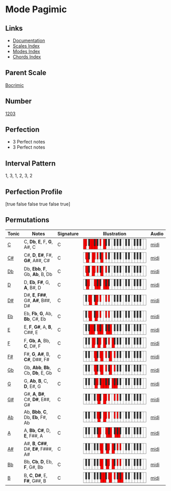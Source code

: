 # Mode Pagimic

## Links

- [Documentation](index.md)
- [Scales Index](Scales.md)
- [Modes Index](Modes.md)
- [Chords Index](Chords.md)

## Parent Scale

[Bocrimic](ScaleBocrimic.md)

## Number

[1203](https://ianring.com/musictheory/scales/1203)

## Perfection

- 3 Perfect notes
- 3 Perfect notes

## Interval Pattern

1, 3, 1, 2, 3, 2

## Perfection Profile

[true false false true false true]

## Permutations

| Tonic | Notes | Signature | Illustration | Audio |
|-------|-------|-----------|--------------|-------|
| [C](ModeCNaturalPagimic.md) | C, **Db**, **E**, F, **G**, A#, C | C | ![CNaturalPagimic](ModeCNaturalPagimic.png) | [midi](https://github.com/edipermadi/music/blob/main/docs/ModeCNaturalPagimic.mid?raw=true) |
| [C#](ModeCSharpPagimic.md) | C#, **D**, **E#**, F#, **G#**, A##, C# | C | ![CSharpPagimic](ModeCSharpPagimic.png) | [midi](https://github.com/edipermadi/music/blob/main/docs/ModeCSharpPagimic.mid?raw=true) |
| [Db](ModeDFlatPagimic.md) | Db, **Ebb**, **F**, Gb, **Ab**, B, Db | C | ![DFlatPagimic](ModeDFlatPagimic.png) | [midi](https://github.com/edipermadi/music/blob/main/docs/ModeDFlatPagimic.mid?raw=true) |
| [D](ModeDNaturalPagimic.md) | D, **Eb**, **F#**, G, **A**, B#, D | C | ![DNaturalPagimic](ModeDNaturalPagimic.png) | [midi](https://github.com/edipermadi/music/blob/main/docs/ModeDNaturalPagimic.mid?raw=true) |
| [D#](ModeDSharpPagimic.md) | D#, **E**, **F##**, G#, **A#**, B##, D# | C | ![DSharpPagimic](ModeDSharpPagimic.png) | [midi](https://github.com/edipermadi/music/blob/main/docs/ModeDSharpPagimic.mid?raw=true) |
| [Eb](ModeEFlatPagimic.md) | Eb, **Fb**, **G**, Ab, **Bb**, C#, Eb | C | ![EFlatPagimic](ModeEFlatPagimic.png) | [midi](https://github.com/edipermadi/music/blob/main/docs/ModeEFlatPagimic.mid?raw=true) |
| [E](ModeENaturalPagimic.md) | E, **F**, **G#**, A, **B**, C##, E | C | ![ENaturalPagimic](ModeENaturalPagimic.png) | [midi](https://github.com/edipermadi/music/blob/main/docs/ModeENaturalPagimic.mid?raw=true) |
| [F](ModeFNaturalPagimic.md) | F, **Gb**, **A**, Bb, **C**, D#, F | C | ![FNaturalPagimic](ModeFNaturalPagimic.png) | [midi](https://github.com/edipermadi/music/blob/main/docs/ModeFNaturalPagimic.mid?raw=true) |
| [F#](ModeFSharpPagimic.md) | F#, **G**, **A#**, B, **C#**, D##, F# | C | ![FSharpPagimic](ModeFSharpPagimic.png) | [midi](https://github.com/edipermadi/music/blob/main/docs/ModeFSharpPagimic.mid?raw=true) |
| [Gb](ModeGFlatPagimic.md) | Gb, **Abb**, **Bb**, Cb, **Db**, E, Gb | C | ![GFlatPagimic](ModeGFlatPagimic.png) | [midi](https://github.com/edipermadi/music/blob/main/docs/ModeGFlatPagimic.mid?raw=true) |
| [G](ModeGNaturalPagimic.md) | G, **Ab**, **B**, C, **D**, E#, G | C | ![GNaturalPagimic](ModeGNaturalPagimic.png) | [midi](https://github.com/edipermadi/music/blob/main/docs/ModeGNaturalPagimic.mid?raw=true) |
| [G#](ModeGSharpPagimic.md) | G#, **A**, **B#**, C#, **D#**, E##, G# | C | ![GSharpPagimic](ModeGSharpPagimic.png) | [midi](https://github.com/edipermadi/music/blob/main/docs/ModeGSharpPagimic.mid?raw=true) |
| [Ab](ModeAFlatPagimic.md) | Ab, **Bbb**, **C**, Db, **Eb**, F#, Ab | C | ![AFlatPagimic](ModeAFlatPagimic.png) | [midi](https://github.com/edipermadi/music/blob/main/docs/ModeAFlatPagimic.mid?raw=true) |
| [A](ModeANaturalPagimic.md) | A, **Bb**, **C#**, D, **E**, F##, A | C | ![ANaturalPagimic](ModeANaturalPagimic.png) | [midi](https://github.com/edipermadi/music/blob/main/docs/ModeANaturalPagimic.mid?raw=true) |
| [A#](ModeASharpPagimic.md) | A#, **B**, **C##**, D#, **E#**, F###, A# | C | ![ASharpPagimic](ModeASharpPagimic.png) | [midi](https://github.com/edipermadi/music/blob/main/docs/ModeASharpPagimic.mid?raw=true) |
| [Bb](ModeBFlatPagimic.md) | Bb, **Cb**, **D**, Eb, **F**, G#, Bb | C | ![BFlatPagimic](ModeBFlatPagimic.png) | [midi](https://github.com/edipermadi/music/blob/main/docs/ModeBFlatPagimic.mid?raw=true) |
| [B](ModeBNaturalPagimic.md) | B, **C**, **D#**, E, **F#**, G##, B | C | ![BNaturalPagimic](ModeBNaturalPagimic.png) | [midi](https://github.com/edipermadi/music/blob/main/docs/ModeBNaturalPagimic.mid?raw=true) |
